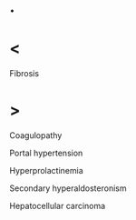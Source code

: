 # .

# <

Fibrosis

# >

Coagulopathy

Portal hypertension

Hyperprolactinemia

Secondary hyperaldosteronism

Hepatocellular carcinoma
